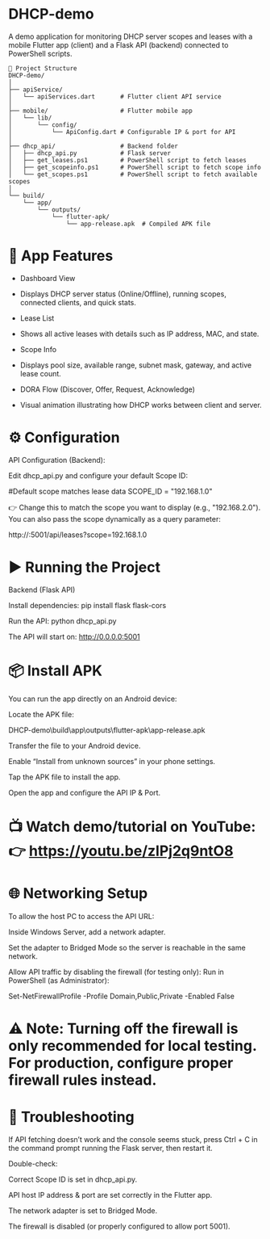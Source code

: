 # DHCP-demo

A demo application for monitoring DHCP server scopes and leases with a mobile Flutter app (client) and a Flask API (backend) connected to PowerShell scripts.

```plaintext
📂 Project Structure
DHCP-demo/
│
├── apiService/
│   └── apiServices.dart       # Flutter client API service
│
├── mobile/                    # Flutter mobile app
│   └── lib/
│       └── config/
│           └── ApiConfig.dart # Configurable IP & port for API
│
├── dhcp_api/                  # Backend folder
│   ├── dhcp_api.py            # Flask server
│   ├── get_leases.ps1         # PowerShell script to fetch leases
│   ├── get_scopeinfo.ps1      # PowerShell script to fetch scope info
│   └── get_scopes.ps1         # PowerShell script to fetch available scopes
│
└── build/
    └── app/
        └── outputs/
            └── flutter-apk/
                └── app-release.apk  # Compiled APK file
```

# 📱 App Features

- Dashboard View
+ Displays DHCP server status (Online/Offline), running scopes, connected clients, and quick stats.

- Lease List
+ Shows all active leases with details such as IP address, MAC, and state.

- Scope Info
+ Displays pool size, available range, subnet mask, gateway, and active lease count.

- DORA Flow (Discover, Offer, Request, Acknowledge)
+ Visual animation illustrating how DHCP works between client and server.

# ⚙️ Configuration
API Configuration (Backend):
  
Edit dhcp_api.py and configure your default Scope ID:

#Default scope matches lease data
SCOPE_ID = "192.168.1.0"


👉 Change this to match the scope you want to display (e.g., "192.168.2.0").
You can also pass the scope dynamically as a query parameter:

http://<server-ip>:5001/api/leases?scope=192.168.1.0


# ▶️ Running the Project

Backend (Flask API)

Install dependencies:
  pip install flask flask-cors
  
Run the API:
  python dhcp_api.py
  
The API will start on:
  http://0.0.0.0:5001

# 📦 Install APK

You can run the app directly on an Android device:

Locate the APK file:

DHCP-demo\build\app\outputs\flutter-apk\app-release.apk


Transfer the file to your Android device.

Enable “Install from unknown sources” in your phone settings.

Tap the APK file to install the app.

Open the app and configure the API IP & Port.

# 📺 Watch demo/tutorial on YouTube: 👉 https://youtu.be/zlPj2q9ntO8


# 🌐 Networking Setup

To allow the host PC to access the API URL:

Inside Windows Server, add a network adapter.

Set the adapter to Bridged Mode so the server is reachable in the same network.

Allow API traffic by disabling the firewall (for testing only):
Run in PowerShell (as Administrator):

Set-NetFirewallProfile -Profile Domain,Public,Private -Enabled False


# ⚠️ Note: Turning off the firewall is only recommended for local testing. For production, configure proper firewall rules instead.

# 🔧 Troubleshooting

If API fetching doesn’t work and the console seems stuck, press Ctrl + C in the command prompt running the Flask server, then restart it.

Double-check:

Correct Scope ID is set in dhcp_api.py.

API host IP address & port are set correctly in the Flutter app.

The network adapter is set to Bridged Mode.

The firewall is disabled (or properly configured to allow port 5001).
